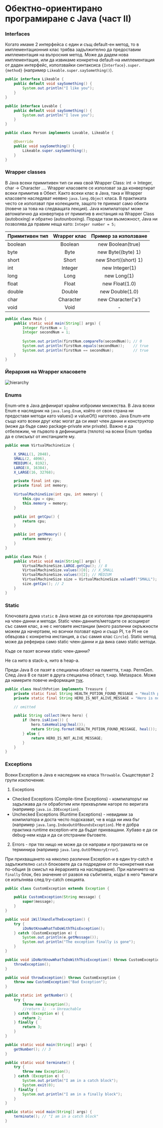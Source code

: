 # Обектно-ориентирано програмиране с Java (част II)

### Interfaces

Когато имаме 2 интерфейса с един и същ default-ен метод, то в имплементационния клас трябва задължително да предоставим имплементация на въпросния метод. Може да дадем нова имплементация, или да извикаме конкретна default-на имплементация от даден интерфейс, използвайки синтаксиса `{Interface}.super.{method}` (например `Likeable.super.saySomething()`).


```java
public interface Likeable {
	public default void saySomething() {
		System.out.println("I like you");
	}
}
```

```java
public interface Lovable {
	public default void saySomething() {
		System.out.println("I love you");
	}
}
```

```java
public class Person implements Lovable, Likeable {

	@Override
	public void saySomething() {
		Likeable.super.saySomething();
	}
}
```

### Wrapper classes

В Java всеки примитивен тип си има свой Wrapper Class: int -> Integer, char -> Character ....
Wrapper класовете се използват за да конвертират всеки примитив в Обект. Както всеки клас в Java,
така и Wrapper класовете наследяват неявно `java.lang.Object` класа. В практиката често се използват
при колекциите, защото те приемат само обекти (повече за това на следващата лекция).
Java компилаторът може автоматично да конвертира от примитив в инстанция на Wrappеr Class (autoboxing) и обратно (autounboxing). Поради тази възможност, Java ни позволява да правим неща като: `Integer number = 5;`

| Примитивен тип | Wrapper клас | Пример за използване |
| -------------- |:------------:| :-------------------:|
| boolean        | Boolean      | new Boolean(true)    |
| byte           | Byte         | new Byte((byte) 1)   |
| short          | Short        | new Short((short) 1) |
| int            | Integer      | new Integer(1)       |
| long           | Long         | new Long(1)          |
| float          | Float        | new Float(1.0)       |
| double         | Double       | new Double(1.0)      |
| char           | Character    | new Character('a')   |
| void           | Void         | -                    |

```java
public class Main {
	public static void main(String[] args) {
		Integer firstNum = 1;
		Integer secondNum = 1;
		
		System.out.println(firstNum.compareTo(secondNum)); // 0
		System.out.println(firstNum.equals(secondNum));    // true
		System.out.println(firstNum == secondNum);         // true
	}
}
```

### Йерархия на Wrapper класовете

![hierarchy](http://tinyimg.io/i/a6BPbvk.png)

### Enums

Enum-ите в Java дефинират крайни изброими множества. В Java всеки Enum е наследник на `java.lang.Enum`, който от своя страна ни предоставя методи като values() и valueOf() наготово. Java Enum-ите също като всеки друг клас могат да си имат член данни и конструктор (може да бъде само package-private или private). Важно е да отбележим, че първото в дефиницията (тялото) на всеки Enum трябва да е списъкът от инстанциите му.

```java
public enum VirtualMachineSize {

	X_SMALL(1, 2048),
	SMALL(2, 4096),
	MEDIUM(4, 8192), 
	LARGE(8, 16384),
	X_LARGE(16, 32768);

	private final int cpu;
	private final int memory;

	VirtualMachineSize(int cpu, int memory) {
		this.cpu = cpu;
		this.memory = memory;
	}

	public int getCpu() {
		return cpu;
	}

	public int getMemory() {
		return memory;
	}
}
```

```java
public class Main {
	public static void main(String[] args) {
		VirtualMachineSize.LARGE.getCpu(); // 8
		VirtualMachineSize.values()[0]; // X_SMALL
		VirtualMachineSize.values()[2]; // MEDIUM
		VirtualMachineSize size = VirtualMachineSize.valueOf("SMALL");
		size.getCpu(); // 2
	}
}
```

### Static

Ключовата дума `static` в Java може да се използва при декларацията на член-данни и методи. Static член-данните/методите се асоциират със самия клас, а не с неговите инстанции (много различни окръжности можем да начертаем, но всички ползват едно и също PI, т.е PI не се обвързва с конкретна инстанция, а със самия клас `Circle`). Static метод може да реферира само static член-данни и да вика само static методи.

Къде се пазят всички static член-данни?

Не са нито в stack-a, нито в heap-a.

Преди Java 8 се пазят в специална област на паметта, т.нар. PermGen. След Java 8 се пазят в друга специална област, т.нар. Metaspace. Може да намерите повече информация [тук](https://dzone.com/articles/java-8-permgen-metaspace).

```java
public class HealthPotion implements Treasure {
	private static final String HEALTH_POTION_FOUND_MESSAGE = "Health potion found! %d health points added to your hero!";
	private static final String HERO_IS_NOT_ALIVE_MESSAGE = "Hero is not alive";

	// omitted

	public String collect(Hero hero) {
		if (hero.isAlive()) {
			hero.takeHealing(heal());
			return String.format(HEALTH_POTION_FOUND_MESSAGE, heal());
		} else {
			return HERO_IS_NOT_ALIVE_MESSAGE;
		}
	}
}
```

### Exceptions

Всеки Exception в Java е наследник на класа `Throwable`. Съществуват 2 групи изключения:

1) Exceptions
  - Checked Exceptions (Compile-time Exceptions) - компилаторът ни задължава да ги обработим или прехвърлим нагоре по веригата (например `java.io.IOException`).
  - Unchecked Exceptions (Runtime Exceptions) - невидими за компилатора и доста често подсказват, че в кода ни има бъг (например `java.lang.IndexOutOfBoundsException`). Не е добра практика runtime exception-ите да бъдат прихващани. Хубаво е да си debug-нем кода и да си отстраним бъговете.
2) Errors - при тях нищо не може да се направи и програмата ни се терминира (например `java.lang.OutOfMemoryError`).

При прихващането на няколко различни Exception-и в един try-catch е задължително `catch` блокoвете да са подредени от по-конкретния към по-общия (в смисъл на йерархията на наследяване).
При наличието на `finally` блок, без значение от развоя на събитията, кодът в него \*винаги се изпълнява след try-catch секцията.

```java
public class CustomException extends Exception {

	public CustomException(String message) {
		super(message);
	}
}
```

```java
public void iWillHandleTheException() {
	try {
		iDoNotKnowWhatToDoWithThisException();
	} catch (CustomException e) {
		System.out.println(e.getMessage());
		System.out.println("The exception finally is gone");
	}
}

public void iDoNotKnowWhatToDoWithThisException() throws CustomException {
	throwException();
}

public void throwException() throws CustomException {
	throw new CustomException("Bad Exception");
}
```

```java
public static int getNumber() {	
	try {
		throw new Exception();
		//return 1;  -> Unreachable
	} catch (Exception e) {
		return 2;
	} finally {
		return 3;
	}
}

public static void main(String[] args) {
	getNumber(); // 3
}
```

```java
public static void terminate() {
	try {
		throw new Exception();
	} catch (Exception e) {
		System.out.println("I am in a catch block");
		System.exit(0);
	} finally {
		System.out.println("I am in a finally block");
	}
}

public static void main(String[] args) {
	terminate(); // "I am in a catch block"
}
```
